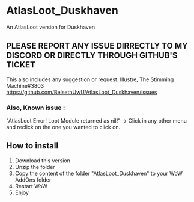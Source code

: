 # AtlasLoot_Duskhaven
An AtlasLoot version for Duskhaven

## PLEASE REPORT ANY ISSUE DIRRECTLY TO MY DISCORD OR DIRECTLY THROUGH GITHUB'S TICKET
This also includes any suggestion or request.
Illustre, The Stimming Machine#3803
https://github.com/BelsethUwU/AtlasLoot_Duskhaven/issues
### Also, Known issue :
"AtlasLoot Error! Loot Module returned as nil!"
-> Click in any other menu and reclick on the one you wanted to click on.

## How to install
1. Download this version
2. Unzip the folder
3. Copy the content of the folder "AtlasLoot_Duskhaven" to your WoW AddOns folder
4. Restart WoW
5. Enjoy
